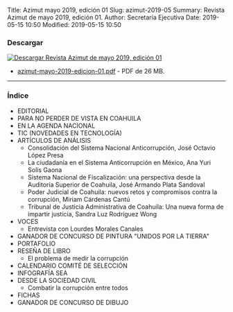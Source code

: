 Title: Azimut mayo 2019, edición 01
Slug: azimut-2019-05
Summary: Revista Azimut de mayo 2019, edición 01.
Author: Secretaría Ejecutiva
Date: 2019-05-15 10:50
Modified: 2019-05-15 10:50


### Descargar

<a href="azimut-mayo-2019-edicion-01.pdf"><img class="img-fluid" src="imagen-descargar.jpg" alt="Descargar Revista Azimut de mayo 2019, edición 01"></a>

* [azimut-mayo-2019-edicion-01.pdf](azimut-mayo-2019-edicion-01.pdf) - PDF de 26 MB.

---

### Índice

* EDITORIAL
* PARA NO PERDER DE VISTA EN COAHUILA
* EN LA AGENDA NACIONAL
* TIC (NOVEDADES EN TECNOLOGÍA)
* ARTÍCULOS DE ANÁLISIS
    * Consolidación del Sistema Nacional Anticorrupción, José Octavio López Presa
    * La ciudadanía en el Sistema Anticorrupción en México, Ana Yuri Solís Gaona
    * Sistema Nacional de Fiscalización: una perspectiva desde la Auditoría Superior de Coahuila, José Armando Plata Sandoval
    * Poder Judicial de Coahuila: nuevos retos y compromisos contra la corrupción, Miriam Cárdenas Cantú
    * Tribunal de Justicia Administrativa de Coahuila: Una nueva forma de impartir justicia, Sandra Luz Rodríguez Wong
* VOCES
    * Entrevista con Lourdes Morales Canales
* GANADOR DE CONCURSO DE PINTURA "UNIDOS POR LA TIERRA"
* PORTAFOLIO
* RESEÑA DE LIBRO
    * El problema de medir la corrupción
* CALENDARIO COMITÉ DE SELECCIÓN
* INFOGRAFÍA SEA
* DESDE LA SOCIEDAD CIVIL
    * Combatir la corrupción entre todos
* FICHAS
* GANADOR DE CONCURSO DE DIBUJO
